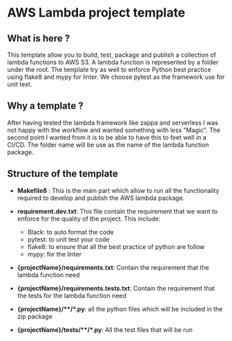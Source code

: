 # AWS Lambda project template

## What is here ?

This template allow you to build, test, package and publish a collection of lambda functions to AWS S3. A lambda function is represented by a folder under the root.
The template try as well to enforce Python best practice using flake8 and mypy for linter. We choose pytest as the framework use for unit test.

## Why a template ?
After having tested the lambda framework like zappa and serverless I was not happy with the workflow and wanted something with less "Magic". The second point I wanted from it is to be able to have this to feet well in a CI/CD.
The folder name will be use as the name of the lambda function package.

## Structure of the template
- **Makefile8** : This is the main part which allow to run all the functionality required to develop and publish the AWS lambda package.
- **requirement.dev.txt**: This file contain the requirement that we want to enforce for the quality of the project. This include:
    - Black: to auto format the code
    - pytest: to unit test your code
    - flake8: to ensure that all the best practice of python are follow
    - mypy: for the linter
    
- **{projectName}/requirements.txt**: Contain the requirement that the lambda function need
- **{projectName}/requirements.tests.txt**: Contain the requirement that the tests for the lambda function need
- **{projectName}/\*\*/\*.py**: all the python files which will be included in the zip package
- **{projectName}/tests/\*\*/\*.py**: All the test files that will be run



